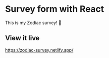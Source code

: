 # Survey form with React

This is my Zodiac survey! 💫

## View it live

https://zodiac-survey.netlify.app/
